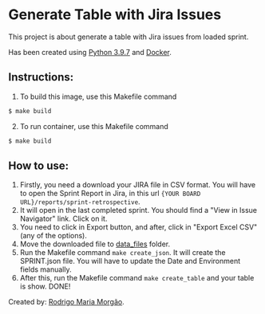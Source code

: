 # Generate Table with Jira Issues

This project is about generate a table with Jira issues from loaded sprint.

Has been created using [Python 3.9.7](https://www.python.org/downloads/release/python-397/) and [Docker](https://docs.docker.com/).

## Instructions:
1. To build this image, use this Makefile command
```bash
$ make build
```

2. To run container, use this Makefile command
```bash
$ make build
```

## How to use:
1. Firstly, you need a download your JIRA file in CSV format. You will have to open the Sprint Report in Jira, in this url `{YOUR BOARD URL}/reports/sprint-retrospective`.
2. It will open in the last completed sprint. You should find a "View in Issue Navigator" link. Click on it.
3. You need to click in Export button, and after, click in "Export Excel CSV" (any of the options).
4. Move the downloaded file to [data_files](./data_files) folder.
5. Run the Makefile command `make create_json`. It will create the SPRINT.json file. You will have to update the Date and Environment fields manually.
6. After this, run the Makefile command `make create_table` and your table is show. DONE!

Created by: [Rodrigo Maria Morgão](mailto:rodrigo@rodrigomaria.com.br).